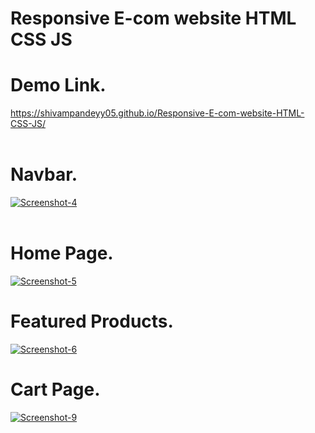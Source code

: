 # Responsive E-com website HTML CSS JS

<h1>Demo Link.</h1>

<a href="https://shivampandeyy05.github.io/Responsive-E-com-website-HTML-CSS-JS/"  target="_blank">https://shivampandeyy05.github.io/Responsive-E-com-website-HTML-CSS-JS/</a><br /><br />

<h1>Navbar.</h1>

<a href="#"><img src="https://i.ibb.co/1R99JLR/Screenshot-4.png" alt="Screenshot-4" border="0"></a><br /><a target='_blank' href='https://imgbb.com/'></a><br />

<h1>Home Page.</h1>

<a href="https://ibb.co/R7bhVrD"><img src="https://i.ibb.co/jHfV10r/Screenshot-5.png" alt="Screenshot-5" border="0"></a>

<h1>Featured Products.</h1>

<a href="https://ibb.co/DQHG6nk"><img src="https://i.ibb.co/jDPVxFG/Screenshot-6.png" alt="Screenshot-6" border="0"></a>

<h1>Cart Page.</h1>

<a href="https://ibb.co/hX4mNnf"><img src="https://i.ibb.co/gvfR8XV/Screenshot-9.png" alt="Screenshot-9" border="0"></a>



